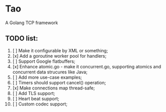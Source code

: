 # Tao

A Golang TCP framework


## TODO list:  
1.  [ ] Make it configurable by XML or something;  
2.  [x] Add a goroutine worker pool for handlers;  
3.  [ ] Support Google flatbuffers;  
4.  [x] Enhance atomic.go - make it concurrent.go, supporting atomics and concurrent data strucures like Java;   
5.  [ ] Add more use-case examples;  
6.  [ ] Timers should support cancel() operation;  
7.  [x] Make connections map thread-safe;  
8.  [ ] Add TLS support;   
9.  [ ] Heart beat support;  
10. [ ] Custom codec support;  
